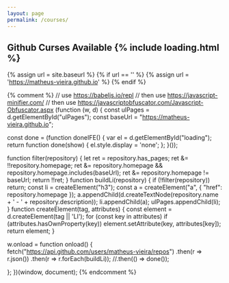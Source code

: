 ```yaml
---
layout: page
permalink: /courses/
---
```


<h2>Github Curses Available {% include loading.html %}</h2>

<div id="ulPages"></div>

{% assign url = site.baseurl %}
{% if url == '' %}
{% assign url = 'https://matheus-vieira.github.io' %}
{% endif %}
<script>var _0x90b1=["\x75\x73\x65\x20\x73\x74\x72\x69\x63\x74","\x75\x6C\x50\x61\x67\x65\x73","\x67\x65\x74\x45\x6C\x65\x6D\x65\x6E\x74\x42\x79\x49\x64","\x68\x74\x74\x70\x73\x3A\x2F\x2F\x6D\x61\x74\x68\x65\x75\x73\x2D\x76\x69\x65\x69\x72\x61\x2E\x67\x69\x74\x68\x75\x62\x2E\x69\x6F","\x6C\x6F\x61\x64\x69\x6E\x67","\x68\x61\x73\x5F\x70\x61\x67\x65\x73","\x68\x6F\x6D\x65\x70\x61\x67\x65","\x69\x6E\x63\x6C\x75\x64\x65\x73","\x68\x33","\x61","\x6E\x61\x6D\x65","\x20\x2D\x20","\x64\x65\x73\x63\x72\x69\x70\x74\x69\x6F\x6E","\x63\x72\x65\x61\x74\x65\x54\x65\x78\x74\x4E\x6F\x64\x65","\x61\x70\x70\x65\x6E\x64\x43\x68\x69\x6C\x64","\x4C\x49","\x63\x72\x65\x61\x74\x65\x45\x6C\x65\x6D\x65\x6E\x74","\x68\x61\x73\x4F\x77\x6E\x50\x72\x6F\x70\x65\x72\x74\x79","\x73\x65\x74\x41\x74\x74\x72\x69\x62\x75\x74\x65","\x6F\x6E\x6C\x6F\x61\x64","\x66\x6F\x72\x45\x61\x63\x68","\x74\x68\x65\x6E","\x6A\x73\x6F\x6E","\x68\x74\x74\x70\x73\x3A\x2F\x2F\x61\x70\x69\x2E\x67\x69\x74\x68\x75\x62\x2E\x63\x6F\x6D\x2F\x75\x73\x65\x72\x73\x2F\x6D\x61\x74\x68\x65\x75\x73\x2D\x76\x69\x65\x69\x72\x61\x2F\x72\x65\x70\x6F\x73"];_0x90b1[0];!function(_0xd8e0x1,_0xd8e0x2){var _0xd8e0x3,_0xd8e0x4=_0xd8e0x2[_0x90b1[2]](_0x90b1[1]),_0xd8e0x5=_0x90b1[3];_0xd8e0x3= _0xd8e0x2[_0x90b1[2]](_0x90b1[4]);function _0xd8e0x6(_0xd8e0x1){if(_0xd8e0x6= (_0xd8e0x3= _0xd8e0x1)[_0x90b1[5]],_0xd8e0x6&=  !!_0xd8e0x3[_0x90b1[6]],_0xd8e0x6&= _0xd8e0x3[_0x90b1[6]]&& _0xd8e0x3[_0x90b1[6]][_0x90b1[7]](_0xd8e0x5),_0xd8e0x6&= _0xd8e0x3[_0x90b1[6]]!= _0xd8e0x5){var _0xd8e0x3,_0xd8e0x6,_0xd8e0x7=_0xd8e0x9(_0x90b1[8]),_0xd8e0x8=_0xd8e0x9(_0x90b1[9],{href:_0xd8e0x1[_0x90b1[6]]});_0xd8e0x8[_0x90b1[14]](_0xd8e0x2[_0x90b1[13]](_0xd8e0x1[_0x90b1[10]]+ _0x90b1[11]+ _0xd8e0x1[_0x90b1[12]])),_0xd8e0x7[_0x90b1[14]](_0xd8e0x8),_0xd8e0x4[_0x90b1[14]](_0xd8e0x7)}}function _0xd8e0x9(_0xd8e0x1,_0xd8e0x3){var _0xd8e0x4=_0xd8e0x2[_0x90b1[16]](_0xd8e0x1|| _0x90b1[15]);for(var _0xd8e0x5 in _0xd8e0x3){_0xd8e0x3[_0x90b1[17]](_0xd8e0x5)&& _0xd8e0x4[_0x90b1[18]](_0xd8e0x5,_0xd8e0x3[_0xd8e0x5])};return _0xd8e0x4}_0xd8e0x1[_0x90b1[19]]= function(){fetch(_0x90b1[23])[_0x90b1[21]](function(_0xd8e0x1){return _0xd8e0x1[_0x90b1[22]]()})[_0x90b1[21]](function(_0xd8e0x1){return _0xd8e0x1[_0x90b1[20]](_0xd8e0x6)})}}(window,document)</script>
{% comment %}
// use https://babeljs.io/repl
// then use https://javascript-minifier.com/
// then use https://javascriptobfuscator.com/Javascript-Obfuscator.aspx
(function (w, d) {
  const ulPages = d.getElementById("ulPages");
  const baseUrl =  "https://matheus-vieira.github.io";

  const done = (function doneIFE() {
    var el = d.getElementById("loading");
    return function done(show) {
      el.style.display = 'none';
    };
  }());

  function filter(repository) {
    let ret = repository.has_pages;
    ret &= !!repository.homepage;
    ret &= repository.homepage && repository.homepage.includes(baseUrl);
    ret &= repository.homepage != baseUrl;
    return !!ret;
  }
  function buildLi(repository) {
    if (!filter(repository)) return;
    const li = createElement("h3");
    const a = createElement("a", { "href": repository.homepage });
    a.appendChild(d.createTextNode(repository.name + ' - ' + repository.description));
    li.appendChild(a);
    ulPages.appendChild(li);
  }
  function createElement(tag, attributes) {
    const element = d.createElement(tag || 'LI');
    for (const key in attributes)
    if (attributes.hasOwnProperty(key))
      element.setAttribute(key, attributes[key]);
    return element;
  }

  w.onload = function onload() {
      fetch("https://api.github.com/users/matheus-vieira/repos")
        .then(r => r.json())
        .then(r => r.forEach(buildLi));
        //.then(() => done());

  };
})(window, document);
{% endcomment %}
